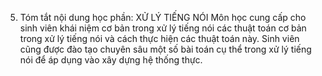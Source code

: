 5. Tóm tắt nội dung học phần: XỬ LÝ TIẾNG NÓI
Môn học cung cấp cho sinh viên khái niệm cơ bản trong xử lý tiếng nói
các thuật toán cơ bản trong xử lý tiếng nói và cách thực hiện các thuật
toán này. Sinh viên cũng được đào tạo chuyên sâu một số bài toán cụ thể
trong xử lý tiếng nói để áp dụng vào xây dựng hệ thống thực.
